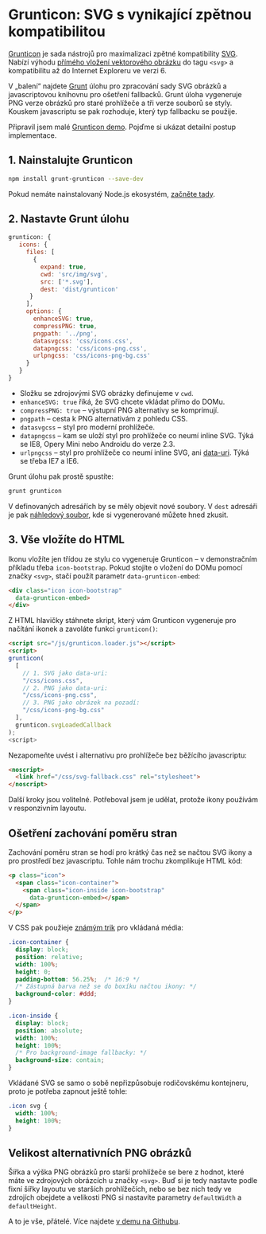 # Grunticon: SVG s vynikající zpětnou kompatibilitou

[Grunticon](http://www.grunticon.com/) je sada nástrojů pro maximalizaci zpětné kompatibility [SVG](svg.md). Nabízí výhodu [přímého vložení vektorového obrázku](/prirucka/svg#moznost-primeho-vlozeni-jako-code-lt-svg-gt-code) do tagu `<svg>` a kompatibilitu až do Internet Exploreru ve verzi 6.

V „balení“ najdete [Grunt](grunt.md) úlohu pro zpracování sady SVG obrázků a javascriptovou knihovnu pro ošetření fallbacků. Grunt úloha vygeneruje PNG verze obrázků pro staré prohlížeče a tři verze souborů se styly. Kouskem javascriptu se pak rozhoduje, který typ fallbacku se použije.

Připravil jsem malé [Grunticon demo](https://github.com/machal/demo-grunticon). Pojďme si ukázat detailní postup implementace.

## 1. Nainstalujte Grunticon

```bash
npm install grunt-grunticon --save-dev
```

Pokud nemáte nainstalovaný Node.js ekosystém, [začněte tady](node-instalace.md).

## 2. Nastavte Grunt úlohu 

```javascript
grunticon: {
   icons: {
     files: [
       {
         expand: true,
         cwd: 'src/img/svg',
         src: ['*.svg'],
         dest: 'dist/grunticon'
      }   
     ], 
     options: {
       enhanceSVG: true,
       compressPNG: true,
       pngpath: '../png',         
       datasvgcss: 'css/icons.css',
       datapngcss: 'css/icons-png.css',
       urlpngcss: 'css/icons-png-bg.css'
     }       
   }
}  
``` 

- Složku se zdrojovými SVG obrázky definujeme v `cwd`. 
- `enhanceSVG: true` říká, že SVG chcete vkládat přímo do DOMu.
- `compressPNG: true` – výstupní  PNG alternativy se komprimují.
- `pngpath` – cesta k PNG alternativám z pohledu CSS.
- `datasvgcss` – styl pro moderní prohlížeče.
- `datapngcss` – kam se uloží styl pro prohlížeče co neumí inline SVG.  Týká se IE8, Opery Mini nebo Androidu do verze 2.3.
- `urlpngcss` –  styl pro prohlížeče co neumí inline SVG, ani [data-uri](http://jecas.cz/data-uri). Týká se třeba IE7 a IE6.

Grunt úlohu pak prostě spustíte:

```bash
grunt grunticon
```

V definovaných adresářích by se měly objevit nové soubory. V `dest` adresáři je pak [náhledový soubor](https://github.com/machal/demo-grunticon/blob/master/dist/grunticon/preview.html), kde si vygenerované můžete hned zkusit.

## 3. Vše vložíte do HTML

Ikonu vložíte jen třídou ze stylu co vygeneruje Grunticon – v demonstračním příkladu třeba `icon-bootstrap`. Pokud stojíte o vložení do DOMu pomocí značky `<svg>`, stačí použít parametr `data-grunticon-embed`:

```html
<div class="icon icon-bootstrap" 
  data-grunticon-embed>
</div>
```

Z HTML hlavičky stáhnete skript, který vám Grunticon vygeneruje pro načítání ikonek a zavoláte funkci `grunticon()`:

```html
<script src="/js/grunticon.loader.js"></script>
<script>
grunticon(
  [
    // 1. SVG jako data-uri:
    "/css/icons.css",     
    // 2. PNG jako data-uri:
    "/css/icons-png.css",
    // 3. PNG jako obrázek na pozadí:    
    "/css/icons-png-bg.css"
  ],
  grunticon.svgLoadedCallback
);
<script>
```

Nezapomeňte uvést i alternativu pro prohlížeče bez běžícího javascriptu:

```html
<noscript>
  <link href="/css/svg-fallback.css" rel="stylesheet">
</noscript>
```

Další kroky jsou volitelné. Potřeboval jsem je udělat, protože ikony používám v responzivním layoutu. 

## Ošetření zachování poměru stran

Zachování poměru stran se hodí pro krátký čas než se načtou SVG ikony a pro prostředí bez javascriptu.  Tohle nám trochu zkomplikuje HTML kód:

```html
<p class="icon">
  <span class="icon-container">
    <span class="icon-inside icon-bootstrap" 
      data-grunticon-embed></span>
  </span>
</p>
```

V CSS pak použieje [známým trik](http://kratce.vzhurudolu.cz/post/44617199471/responzivn%C3%AD-m%C3%A9dia-se-zachov%C3%A1n%C3%ADm-pom%C4%9Bru-stran) pro vkládaná média:

```css
.icon-container {
  display: block;
  position: relative;
  width: 100%;	
  height: 0;
  padding-bottom: 56.25%;  /* 16:9 */
  /* Zástupná barva než se do boxíku načtou ikony: */
  background-color: #ddd;
}

.icon-inside {
  display: block;
  position: absolute;
  width: 100%;
  height: 100%;
  /* Pro background-image fallbacky: */
  background-size: contain; 
}
```

Vkládané SVG se samo o sobě nepřizpůsobuje rodičovskému kontejneru, proto je potřeba zapnout ještě tohle:

```css
.icon svg {
  width: 100%;
  height: 100%; 
}
```

## Velikost alternativních PNG obrázků

Šířka a výška PNG obrázků pro starší prohlížeče se bere z hodnot, které máte ve zdrojových obrázcích u značky `<svg>`.  Buď si je tedy nastavte podle fixní šířky layoutu ve starších prohlížečích, nebo se bez nich tedy ve zdrojích obejdete a velikosti PNG si nastavíte parametry `defaultWidth` a `defaultHeight`.

A to je vše, přátelé. Více najdete [v demu na Githubu](https://github.com/machal/demo-grunticon).

